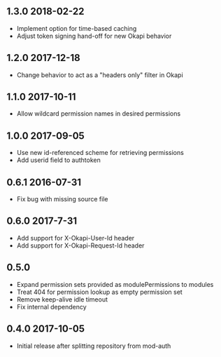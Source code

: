 ## 1.3.0 2018-02-22
 * Implement option for time-based caching
 * Adjust token signing hand-off for new Okapi behavior

## 1.2.0 2017-12-18
 * Change behavior to act as a "headers only" filter in Okapi

## 1.1.0 2017-10-11
 * Allow wildcard permission names in desired permissions

## 1.0.0 2017-09-05
 * Use new id-referenced scheme for retrieving permissions
 * Add userid field to authtoken

## 0.6.1 2016-07-31
 * Fix bug with missing source file

## 0.6.0 2017-7-31
 * Add support for X-Okapi-User-Id header
 * Add support for X-Okapi-Request-Id header

## 0.5.0
 * Expand permission sets provided as modulePermissions to modules
 * Treat 404 for permission lookup as empty permission set
 * Remove keep-alive idle timeout
 * Fix internal dependency

## 0.4.0 2017-10-05

 * Initial release after splitting repository from mod-auth
